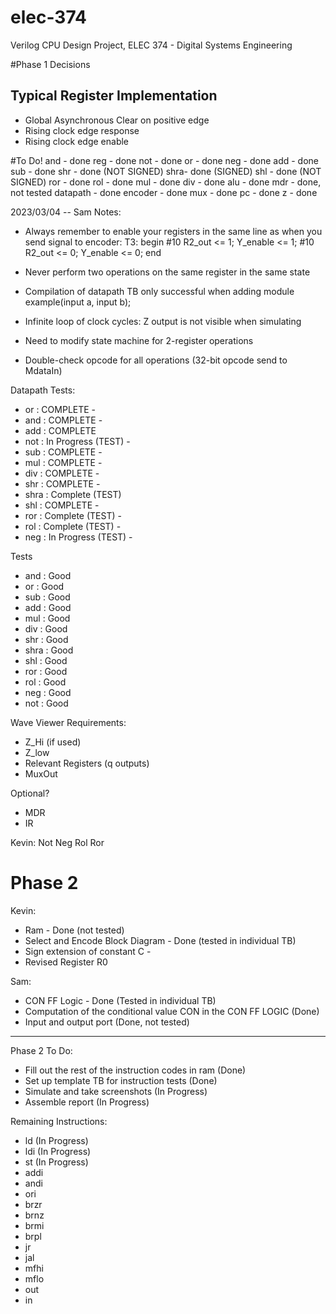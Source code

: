 # elec-374

Verilog CPU Design Project, ELEC 374 - Digital Systems Engineering

#Phase 1 Decisions

## Typical Register Implementation

- Global Asynchronous Clear on positive edge
- Rising clock edge response
- Rising clock edge enable

#To Do!
and - done
reg - done
not - done
or - done
neg - done
add - done
sub - done
shr - done (NOT SIGNED)
shra- done (SIGNED)
shl - done (NOT SIGNED)
ror - done
rol - done
mul - done
div - done
alu - done
mdr - done, not tested
datapath - done
encoder - done
mux - done
pc - done
z - done

2023/03/04 -- Sam Notes:

- Always remember to enable your registers in the same line as when you send signal to encoder:
  T3: begin
  #10 R2_out <= 1; Y_enable <= 1;
  #10 R2_out <= 0; Y_enable <= 0;
  end

- Never perform two operations on the same register in the same state

- Compilation of datapath TB only successful when adding module example(input a, input b);
- Infinite loop of clock cycles: Z output is not visible when simulating
- Need to modify state machine for 2-register operations
- Double-check opcode for all operations (32-bit opcode send to MdataIn)

Datapath Tests:

- or : COMPLETE -
- and : COMPLETE -
- add : COMPLETE
- not : In Progress (TEST) -
- sub : COMPLETE -
- mul : COMPLETE -
- div : COMPLETE -
- shr : COMPLETE -
- shra : Complete (TEST)
- shl : COMPLETE -
- ror : Complete (TEST) -
- rol : Complete (TEST) -
- neg : In Progress (TEST) -

Tests

- and : Good
- or : Good
- sub : Good
- add : Good
- mul : Good
- div : Good
- shr : Good
- shra : Good
- shl : Good
- ror : Good
- rol : Good
- neg : Good
- not : Good

Wave Viewer Requirements:

- Z_Hi (if used)
- Z_low
- Relevant Registers (q outputs)
- MuxOut

Optional?

- MDR
- IR

Kevin:
Not
Neg
Rol
Ror

# Phase 2

Kevin:

- Ram - Done (not tested)
- Select and Encode Block Diagram - Done (tested in individual TB)
- Sign extension of constant C -
- Revised Register R0

Sam:

- CON FF Logic - Done (Tested in individual TB)
- Computation of the conditional value CON in the CON FF LOGIC (Done)
- Input and output port (Done, not tested)

---

Phase 2 To Do:

- Fill out the rest of the instruction codes in ram (Done)
- Set up template TB for instruction tests (Done)
- Simulate and take screenshots (In Progress)
- Assemble report (In Progress)

Remaining Instructions:

- ld    (In Progress)
- ldi   (In Progress)
- st    (In Progress)
- addi  
- andi
- ori
- brzr
- brnz
- brmi
- brpl
- jr
- jal
- mfhi
- mflo
- out
- in
